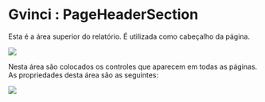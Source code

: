 # Gvinci : PageHeaderSection

Esta é a área superior do relatório. É utilizada como cabeçalho da página.

![](http://www.gvinci.com.br/manual/tlrkpageheadersection.zoom79.png)

Nesta área são colocados os controles que aparecem em todas as páginas. As propriedades desta área são as seguintes:

![](http://www.gvinci.com.br/manual/tlrkrel_1.zoom80.png)

